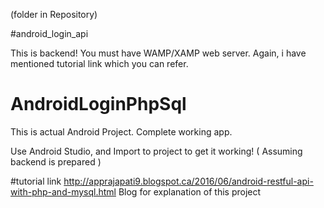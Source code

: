 (folder in Repository)

#android_login_api 

This is backend! You must have WAMP/XAMP web server. 
Again, i have mentioned tutorial link which you can refer. 


# AndroidLoginPhpSql 

This is actual Android Project. Complete working app.

Use Android Studio, and Import to project to get it working! ( Assuming backend is prepared )


#tutorial link 
</pre> http://apprajapati9.blogspot.ca/2016/06/android-restful-api-with-php-and-mysql.html </pre>
Blog for explanation of this project
